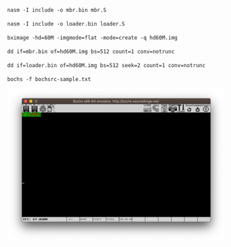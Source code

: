     
    nasm -I include -o mbr.bin mbr.S

    nasm -I include -o loader.bin loader.S

    bximage -hd=60M -imgmode=flat -mode=create -q hd60M.img

    dd if=mbr.bin of=hd60M.img bs=512 count=1 conv=notrunc

    dd if=loader.bin of=hd60M.img bs=512 seek=2 count=1 conv=notrunc

    bochs -f bochsrc-sample.txt

![](https://raw.githubusercontent.com/ejunjsh/myos/master/exercises/ch03/ScreenShot.png)
